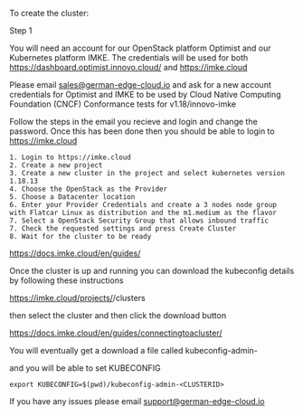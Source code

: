 To create the cluster:

Step 1

You will need an account for our OpenStack platform Optimist and our Kubernetes platform IMKE. The credentials will be used for both
https://dashboard.optimist.innovo.cloud/
and
https://imke.cloud

Please email sales@german-edge-cloud.io and ask for a new account credentials for Optimist and IMKE to be used by Cloud Native Computing Foundation (CNCF) Conformance tests for v1.18/innovo-imke

Follow the steps in the email you recieve and login and change the password. Once this has been done then you should be able to login to https://imke.cloud


```
1. Login to https://imke.cloud
2. Create a new project
3. Create a new cluster in the project and select kubernetes version 1.18.13
4. Choose the OpenStack as the Provider
5. Choose a Datacenter location
6. Enter your Provider Credentials and create a 3 nodes node group with Flatcar Linux as distribution and the m1.medium as the flavor
7. Select a OpenStack Security Group that allows inbound traffic
7. Check the requested settings and press Create Cluster
8. Wait for the cluster to be ready

```
https://docs.imke.cloud/en/guides/


Once the cluster is up and running you can download the kubeconfig details by following these instructions

https://imke.cloud/projects/<project id>/clusters

then select the cluster and then click the download button

https://docs.imke.cloud/en/guides/connectingtoacluster/

You will eventually get a download a file called kubeconfig-admin-<CLUSTERID>

and you will be able to set KUBECONFIG

```
export KUBECONFIG=$(pwd)/kubeconfig-admin-<CLUSTERID>
```

If you have any issues please email support@german-edge-cloud.io

